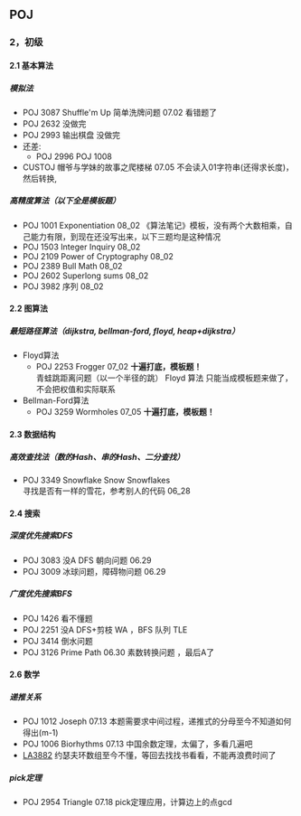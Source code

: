 
## POJ
### 2，初级

#### 2.1 基本算法

##### 模拟法
* POJ 3087 Shuffle'm Up  简单洗牌问题   07.02  看错题了
* POJ 2632 没做完<br>
* POJ 2993 输出棋盘 没做完<br>
* 还差:
    * POJ 2996  POJ 1008 
* CUSTOJ 帽爷与学妹的故事之爬楼梯  07.05  不会读入01字符串(还得求长度)，然后转换,

##### 高精度算法（以下全是模板题）
* POJ 1001 Exponentiation 08_02 《算法笔记》模板，没有两个大数相乘，自己能力有限，到现在还没写出来，以下三题均是这种情况
* POJ 1503 Integer Inquiry  08_02
* POJ 2109 Power of Cryptography   08_02
* POJ 2389 Bull Math 08_02
* POJ 2602 Superlong sums  08_02 
* POJ 3982 序列  08_02

#### 2.2 图算法

##### 最短路径算法（dijkstra, bellman-ford, floyd, heap+dijkstra）
* Floyd算法
    * POJ 2253 Frogger 07_02  **十遍打底，模板题！**<br>
青蛙跳距离问题（以一个半径的跳） Floyd 算法  只能当成模板题来做了，不会把权值和实际联系  <br>
* Bellman-Ford算法
    * POJ 3259 Wormholes  07_05 **十遍打底，模板题！**<br>
    
#### 2.3 数据结构

##### 高效查找法（数的Hash、串的Hash、二分查找）
* POJ 3349 Snowflake Snow Snowflakes <br>
寻找是否有一样的雪花，参考别人的代码  06_28<br>

#### 2.4 搜索

##### 深度优先搜索DFS
* POJ 3083 没A DFS 朝向问题     06.29
* POJ 3009 冰球问题，障碍物问题     06.29

##### 广度优先搜索BFS
* POJ 1426 看不懂题
* POJ 2251 没A   DFS+剪枝  WA ，BFS 队列 TLE
* POJ 3414 倒水问题
* POJ 3126 Prime Path  06.30   素数转换问题 ，最后A了

#### 2.6 数学
##### 递推关系
* POJ 1012 Joseph   07.13 本题需要求中间过程，递推式的分母至今不知道如何得出(m-1)
* POJ 1006 Biorhythms  07.13 中国余数定理，太偏了，多看几遍吧
* [LA3882](https://icpcarchive.ecs.baylor.edu/index.php?option=com_onlinejudge&Itemid=8&page=show_problem&problem=1883)
约瑟夫环数组至今不懂，等回去找找书看看，不能再浪费时间了
##### pick定理
* POJ 2954 Triangle   07.18  pick定理应用，计算边上的点gcd











